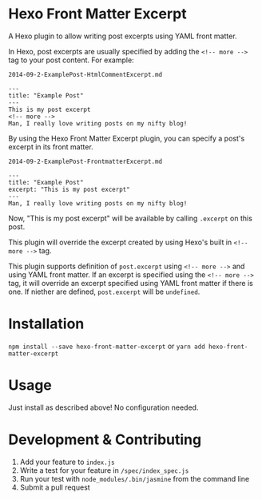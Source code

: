 # Hexo Front Matter Excerpt

A Hexo plugin to allow writing post excerpts using YAML front matter.

In Hexo, post excerpts are usually specified by adding the `<!-- more -->` tag to your post content.
For example:

`2014-09-2-ExamplePost-HtmlCommentExcerpt.md`

	---
	title: "Example Post"
	---
	This is my post excerpt
	<!-- more -->
	Man, I really love writing posts on my nifty blog!

By using the Hexo Front Matter Excerpt plugin, you can specify a post's excerpt in its front matter.

`2014-09-2-ExamplePost-FrontmatterExcerpt.md`

	---
	title: "Example Post"
	excerpt: "This is my post excerpt"
	---
	Man, I really love writing posts on my nifty blog!

Now, "This is my post excerpt" will be available by calling `.excerpt` on this post.

This plugin will override the excerpt created by using Hexo's built in `<!-- more -->` tag.


This plugin supports definition of `post.excerpt` using `<!-- more -->` and using YAML front matter. If an excerpt is specified using the `<!-- more -->` tag, it will override an excerpt specified using YAML front matter if there is one. If niether are defined, `post.excerpt` will be `undefined`.

# Installation

`npm install --save hexo-front-matter-excerpt`
or
`yarn add hexo-front-matter-excerpt`

# Usage

Just install as described above!
No configuration needed.

# Development & Contributing
1. Add your feature to `index.js`
2. Write a test for your feature in `/spec/index_spec.js`
3. Run your test with `node_modules/.bin/jasmine` from the command line
4. Submit a pull request

